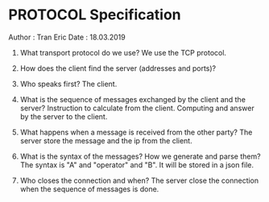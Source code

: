 # PROTOCOL Specification
Author : Tran Eric
Date : 18.03.2019

1. What transport protocol do we use?
   We use the TCP protocol.

2. How does the client find the server (addresses and ports)?
3. Who speaks first?
   The client.

4. What is the sequence of messages exchanged by the client and the server?
   Instruction to calculate from the client.
   Computing and answer by the server to the client.
   
5. What happens when a message is received from the other party?
   The server store the message and the ip from the client. 

6. What is the syntax of the messages? How we generate and parse them?
   The syntax is "A" and "operator" and "B". It will be stored in a json file.

7. Who closes the connection and when?
   The server close the connection when the sequence of messages is done.
